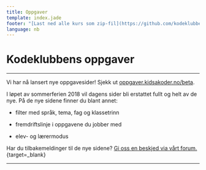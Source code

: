 ```yaml
---
title: Oppgaver
template: index.jade
footer: "[Last ned alle kurs som zip-fil](https://github.com/kodeklubben/kodeklubben.github.io/archive/master.zip). Sponsorer: <br/>[![Sponset av Sparebank1 Midt-Norge](sponsorer/smn.jpg) ![Sponset av ibok](sponsorer/ibok.jpg)](http://www.kidsakoder.no/2015/07/03/kodeklubben-trondheim-utvikler-materiell-i-sommer/) [![Sponset av Teknograd](sponsorer/teknograd.png)](https://www.teknograd.no/) [![Sponset av NTNU IDI](sponsorer/ntnu_idi.png)](https://www.ntnu.edu/idi/) [![Sponset av ExcITEd](sponsorer/excITEd.png)](http://www.ntnu.edu/web/excited/) [![Sponset av UiO IFI](sponsorer/uio_ifi.png)](http://www.mn.uio.no/ifi/)"
language: nb
---
```



# Kodeklubbens oppgaver

---
Vi har nå lansert nye oppgavesider! Sjekk ut
[oppgaver.kidsakoder.no/beta](http://oppgaver.kidsakoder.no/beta).

I løpet av sommerferien 2018 vil dagens sider bli erstattet fullt og helt av de
nye. På de nye sidene finner du blant annet:

- filter med språk, tema, fag og klassetrinn

- fremdriftslinje i oppgavene du jobber med

- elev- og lærermodus

Har du tilbakemeldinger til de nye sidene? [Gi oss en beskjed via vårt
forum.](https://forum.kidsakoder.no/t/tilbakemeldinger-til-lkks-nye-oppgavesider/200){target=_blank}

---
